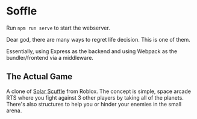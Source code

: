 # Soffle

Run `npm run serve` to start the webserver.

Dear god, there are many ways to regret life decision. This is one of them.

Essentially, using Express as the backend and using Webpack as the bundler/frontend via a middleware.


## The Actual Game

A clone of [Solar Scuffle](https://www.roblox.com/games/178495382) from Roblox. The concept is simple, space arcade RTS where you fight against 3 other players by taking all of the planets. There's also structures to help you or hinder your enemies in the small arena.